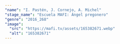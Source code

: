 ```yaml
---
"name": "I. Pastén, J. Cornejo, A. Michel"
"stage_name": "Escuela MAFI: Ángel pregonero"
"genre": "2016_268"
"image":
  "src": "https://mafi.tv/assets/165382671.webp"
  "alt": "165382671"
---
```

